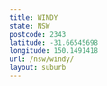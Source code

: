 ```yaml
---
title: WINDY
state: NSW
postcode: 2343
latitude: -31.66545698
longitude: 150.1491418
url: /nsw/windy/
layout: suburb
---
```


